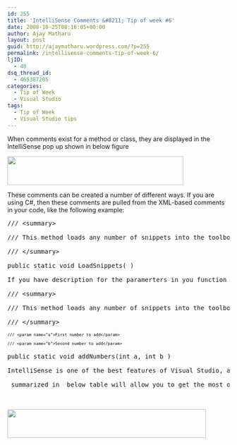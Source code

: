 ```yaml
---
id: 255
title: 'IntelliSense Comments &#8211; Tip of week #6'
date: 2008-10-25T08:16:05+00:00
author: Ajay Matharu
layout: post
guid: http://ajaymatharu.wordpress.com/?p=255
permalink: /intellisense-comments-tip-of-week-6/
ljID:
  - 48
dsq_thread_id:
  - 465387205
categories:
  - Tip of Week
  - Visual Studio
tags:
  - Tip of Week
  - Visual Studio tips
---
```

[](http://ajaymatharu.files.wordpress.com/2008/10/intellisense.png)When comments exist for a method or class, they are displayed in the IntelliSense pop up shown in below figure

<img class="aligncenter size-full wp-image-256" title="intellisense" src="http://ajaymatharu.files.wordpress.com/2008/10/intellisense.png" alt="" width="399" height="65" />

<p class="docText">
  These comments can be created a number of different ways. If you are using C#, then these comments are pulled from the XML-based comments in your code, like the following example:
</p>

<pre>/// &lt;summary&gt;

/// This method loads any number of snippets into the toolbox

/// &lt;/summary&gt;

public static void LoadSnippets( )
 
If you have description for the paramerters in you function also, here is the sample

/// &lt;summary&gt;

/// This method loads any number of snippets into the toolbox

/// &lt;/summary&gt;
<span style="color:#008000;"><span style="color:#000000;">
<span style="font-size:x-small;">/// &lt;param name="a"&gt;First number to add&lt;/param&gt;

/// &lt;param name="b"&gt;Second number to add&lt;/param&gt;
</span></span></span>
public static void addNumbers(int a, int b )

IntelliSense is one of the best features of Visual Studio, and using the shortcut keys

 summarized in  below table will allow you to get the most out of this great feature.<a name="visualstudiohks-CHP-2-ITERM-2316"></a>

 

<a href="http://ajaymatharu.files.wordpress.com/2008/10/shortcuttable.png"><img class="aligncenter size-full wp-image-257" title="shortcuttable" src="http://ajaymatharu.files.wordpress.com/2008/10/shortcuttable.png" alt="" width="450" height="65" /></a><a name="visualstudiohks-CHP-2-ITERM-2317"></a></pre>